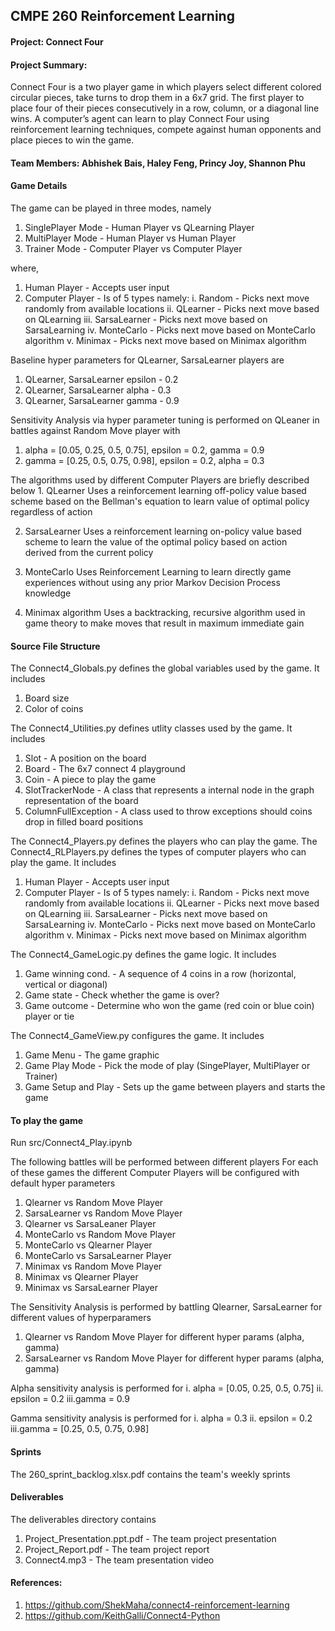 ## CMPE 260 Reinforcement Learning
####  Project: Connect Four

####  Project Summary: 
Connect Four is a two player game in which players select different colored circular pieces, take turns to drop them in a 
6x7 grid. The first player to place four of their pieces consecutively in a row, column, or a diagonal line wins. A 
computer’s agent can learn to play Connect Four using reinforcement learning techniques, compete against human opponents 
and place pieces to win the game.

#### Team Members: Abhishek Bais, Haley Feng, Princy Joy, Shannon Phu

#### Game Details
The game can be played in three modes, namely
   1. SinglePlayer Mode - Human Player vs QLearning Player
   2. MultiPlayer Mode  - Human Player vs Human Player
   3. Trainer Mode      - Computer Player vs Computer Player 
  
   where,
   1. Human Player      - Accepts user input
   2. Computer Player   - Is of 5 types namely:
      i. Random         - Picks next move randomly from available locations
     ii. QLearner       - Picks next move based on QLearning
    iii. SarsaLearner   - Picks next move based on SarsaLearning
     iv. MonteCarlo     - Picks next move based on MonteCarlo algorithm
      v. Minimax        - Picks next move based on Minimax algorithm

Baseline hyper parameters for QLearner, SarsaLearner players are 
   1. QLearner, SarsaLearner epsilon - 0.2 
   2. QLearner, SarsaLearner alpha   - 0.3
   3. QLearner, SarsaLearner gamma   - 0.9
   
Sensitivity Analysis via hyper parameter tuning is performed on QLeaner in battles against Random Move player with
   1. alpha   = [0.05, 0.25, 0.5, 0.75], epsilon = 0.2, gamma = 0.9
   2. gamma   = [0.25, 0.5, 0.75, 0.98], epsilon = 0.2, alpha = 0.3
 
The algorithms used by different Computer Players are briefly described below
    1. QLearner
      Uses a reinforcement learning off-policy value based scheme based on the Bellman's equation to learn value of optimal 
      policy regardless of action

   2. SarsaLearner
      Uses a reinforcement learning on-policy value based scheme to learn the value of the optimal policy based on action  
      derived from the current policy

   3. MonteCarlo
      Uses Reinforcement Learning to learn directly game experiences without using any prior Markov Decision Process knowledge

   4. Minimax algorithm
      Uses a backtracking, recursive algorithm used in game theory to make moves that result in maximum immediate gain

#### Source File Structure
The Connect4_Globals.py defines the global variables used by the game. 
It includes
   1. Board size
   2. Color of coins 

The Connect4_Utilities.py defines utlity classes used by the game. 
It includes
   1. Slot                -  A position on the board
   2. Board               -  The 6x7 connect 4 playground
   3. Coin                -  A piece to play the game 
   4. SlotTrackerNode     -  A class that represents a internal node in the graph representation of the board
   5. ColumnFullException -  A class used to throw exceptions should coins drop in filled board positions

The Connect4_Players.py defines the players who can play the game. 
The Connect4_RLPlayers.py defines the types of computer players who can play the game. 
It includes
   1. Human Player       - Accepts user input
   2. Computer Player    - Is of 5 types namely:
      i.   Random        - Picks next move randomly from available locations
     ii.  QLearner       - Picks next move based on QLearning
    iii. SarsaLearner    - Picks next move based on SarsaLearning
     iv.  MonteCarlo     - Picks next move based on MonteCarlo algorithm
      v.   Minimax       - Picks next move based on Minimax algorithm
    
The Connect4_GameLogic.py defines the game logic.
It includes 
  1. Game winning cond.  - A sequence of 4 coins in a row (horizontal, vertical or diagonal)
  2. Game state          - Check whether the game is over?
  3. Game outcome        - Determine who won the game (red coin or blue coin) player or tie 

The Connect4_GameView.py configures the game.
It includes
  1. Game Menu           - The game graphic 
  2. Game Play Mode      - Pick the mode of play (SingePlayer, MultiPlayer or Trainer)  
  3. Game Setup and Play - Sets up the game between players and starts the game  

#### To play the game
Run src/Connect4_Play.ipynb

The following battles will be performed between different players 
For each of these games the different Computer Players will be configured with default hyper parameters 
  1. Qlearner     vs Random Move Player
  2. SarsaLearner vs Random Move Player
  3. Qlearner     vs SarsaLeaner Player
  4. MonteCarlo   vs Random Move Player
  5. MonteCarlo   vs Qlearner Player
  6. MonteCarlo   vs SarsaLearner Player
  7. Minimax      vs Random Move Player
  8. Minimax      vs Qlearner Player
  9. Minimax      vs SarsaLearner Player
  
 The Sensitivity Analysis is performed by battling Qlearner, SarsaLearner for different values of hyperparamers
  1. Qlearner vs Random Move Player for different hyper params (alpha, gamma) 
  2. SarsaLearner vs Random Move Player for different hyper params (alpha, gamma)
   
   Alpha sensitivity analysis is performed for
    i. alpha   = [0.05, 0.25, 0.5, 0.75]
   ii. epsilon = 0.2
   iii.gamma   = 0.9
   
   Gamma sensitivity analysis is performed for
    i. alpha   = 0.3
   ii. epsilon = 0.2
   iii.gamma   = [0.25, 0.5, 0.75, 0.98]

#### Sprints
The 260_sprint_backlog.xlsx.pdf contains the team's weekly sprints 
 
#### Deliverables
The deliverables directory contains
 1. Project_Presentation.ppt.pdf - The team project presentation
 2. Project_Report.pdf           - The team project report
 3. Connect4.mp3                 - The team presentation video
 
#### References:
1. https://github.com/ShekMaha/connect4-reinforcement-learning
2. https://github.com/KeithGalli/Connect4-Python